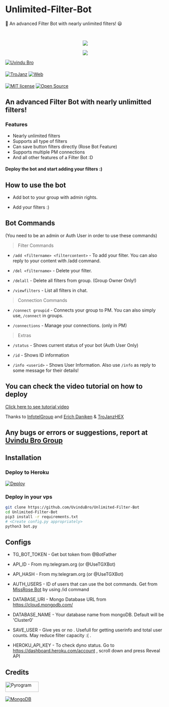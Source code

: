 # Unlimited-Filter-Bot
🧷 An advanced Filter Bot with nearly unlimited filters! 😃

<br>

<p align="center">
  <a href="https://www.python.org">
    <img src="http://ForTheBadge.com/images/badges/made-with-python.svg">

  </a>
</p>
<p align="center">
  <a href="https://github.com/UvinduBro/Unlimited-Filter-Bot/stargazers">

  </a>
  
  <a href="https://github.com/TroJanzHEX/Unlimited-Filter-Bot/fork">
    <img src="https://img.shields.io/github/forks/UvinduBro/Unlimited-Filter-Bot?style=social">

  </a>  
</p>

[![Uvindu Bro](https://img.shields.io/badge/Uvindu%20Bro-BOTs-orange)](https://t.me/UvinduBro_BOTs)  
ㅤㅤㅤㅤㅤㅤㅤ  
[![TroJanz](https://img.shields.io/badge/Uvindu%20Bro-SUPPORT-red)](https://t.me/UvinduBr)  [![Web](https://img.shields.io/badge/Go%20To-www.uvindubro.tk-brightgreen)](https://uvindubro.tk)  
ㅤㅤㅤㅤㅤㅤㅤ  
[![MIT license](https://img.shields.io/badge/License-MIT-blue?style=flat)](https://github.com/UvinduBro/Unlimited-Filter-Bot/blob/main/LICENSE)  [![Open Source](https://badges.frapsoft.com/os/v2/open-source.svg?v=103)](https://github.com/UvinduBro/Unlimited-Filter-Bot)


## An advanced Filter Bot with nearly unlimitted filters!


### Features
* Nearly unlimited filters
* Supports all type of filters
* Can save button filters directly (Rose Bot Feature)
* Supports multiple PM connections
* And all other features of a Filter Bot :D


#### Deploy the bot and start adding your filters :)


## How to use the bot
* Add bot to your group with admin rights.

* Add your filters :)


## Bot Commands

(You need to be an admin or Auth User in order to use these commands)

> Filter Commands
* `/add <filtername> <filtercontent>`  -  To add your filter. You can also reply to your content with /add command.

* `/del <filtername>`  -  Delete your filter.

* `/delall`  -  Delete all filters from group. (Group Owner Only!)

* `/viewfilters`  -  List all filters in chat.

> Connection Commands
* `/connect groupid`  -  Connects your group to PM. You can also simply use, `/connect` in groups.

* `/connections`  -  Manage your connections. (only in PM)

> Extras
* `/status`  -  Shows current status of your bot (Auth User Only)

* `/id`  -  Shows ID information

* `/info <userid>`  -  Shows User Information. Also use `/info` as reply to some message for their details!


## You can check the video tutorial on how to deploy

[Click here to see tutorial video](https://youtu.be/hkmc3e7U7R4)

Thanks to [InfotelGroup](https://telegram.dog/InFoTelGroup) and [Erich Daniken](https://telegram.dog/ErichDaniken)  & [TroJanzHEX](https://t.me/TroJanZheX)


## Any bugs or errors or suggestions, report at [Uvindu Bro Group](https://telegram.dog/UvinduBr)


## Installation

### Deploy to Heroku
[![Deploy](https://www.herokucdn.com/deploy/button.svg)](https://heroku.com/deploy?template=[https://github.com/UvinduBro/Unlimited-Filter-Bot](https://github.com/CemKarahacioglu/Unlimited-Filter-Bot))

### Deploy in your vps
```sh
git clone https://github.com/UvinduBro/Unlimited-Filter-Bot
cd Unlimited-Filter-Bot
pip3 install -r requirements.txt
# <Create config.py appropriately>
python3 bot.py
```


## Configs

* TG_BOT_TOKEN  - Get bot token from @BotFather

* API_ID        - From my.telegram.org (or @UseTGXBot)

* API_HASH      - From my.telegram.org (or @UseTGXBot)

* AUTH_USERS  - ID of users that can use the bot commands. Get from [MissRose Bot](https://telegram.dog/MissRose_bot) by using /id command

* DATABASE_URI  - Mongo Database URL from https://cloud.mongodb.com/

* DATABASE_NAME  - Your database name from mongoDB. Default will be 'Cluster0'

* SAVE_USER  -  Give yes or no . Usefull for getting userinfo and total user counts. May reduce filter capacity :( .

* HEROKU_API_KEY  -  To check dyno status. Go to https://dashboard.heroku.com/account , scroll down and press Reveal API


## Credits

<p align="left">
  <a href="https://github.com/pyrogram/pyrogram">
    <img alt="Pyrogram" src ="https://i.imgur.com/BOgY9ai.png" width="104.75" height="32"/>
  </a>
</p>

<p align="left">
  <a href="https://docs.mongodb.com">
    <img alt="MongoDB" src ="https://img.shields.io/badge/MongoDB-%234ea94b.svg?&style=for-the-badge&logo=mongodb&logoColor=white"/>
  </a>
</p>
